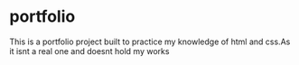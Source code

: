 # portfolio

This is a portfolio project built to practice my knowledge of html and css.As it isnt a real one and doesnt hold my works
